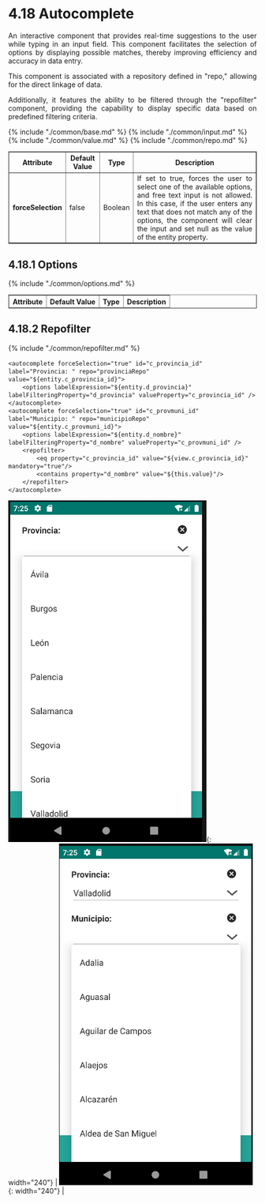 # 4.18 Autocomplete
<div style="text-align: justify;">
<p>
An interactive component that provides real-time suggestions to the user while typing in an input field. This component facilitates the selection of options by displaying possible matches, thereby improving efficiency and accuracy in data entry.</p>
<p>This component is associated with a repository defined in "repo," allowing for the direct linkage of data.</p>
<p>Additionally, it features the ability to be filtered through the "repofilter" component, providing the capability to display specific data based on predefined filtering criteria.</p>
</div>
<table border="1">
    <thead>
        <tr>
            <th colspan="2">Attribute</th>
            <th>Default Value</th>
            <th>Type</th>
            <th>Description</th>
         </tr>
    </thead>
    <tbody>
        {% include "./common/base.md" %}
        {% include "./common/input.md" %}
        {% include "./common/value.md" %}
        {% include "./common/repo.md" %}
    <tr>
        <td colspan="2"><strong>forceSelection</strong></td>
        <td>false</td>
        <td>Boolean</td>
        <td style="text-align: justify;">If set to true, forces the user to select one of the available options, and free text input is not allowed. In this case, if the user enters any text that does not match any of the options, the component will clear the input and set null as the value of the entity property.</td>
    </tr>
</tbody>
</table>

## 4.18.1 Options

<table border="1">
    <thead>
        <tr>
            <th colspan="2">Attribute</th>
            <th>Default Value</th>
            <th>Type</th>
            <th>Description</th>
         </tr>
    </thead>
    <tbody>
        {% include "./common/options.md" %}
   </tbody>
</table>

## 4.18.2 Repofilter
{% include "./common/repofilter.md" %}

    <autocomplete forceSelection="true" id="c_provincia_id" label="Provincia: " repo="provinciaRepo" value="${entity.c_provincia_id}">
        <options labelExpression="${entity.d_provincia}" labelFilteringProperty="d_provincia" valueProperty="c_provincia_id" />
    </autocomplete>
    <autocomplete forceSelection="true" id="c_provmuni_id" label="Municipio: " repo="municipioRepo" value="${entity.c_provmuni_id}">
        <options labelExpression="${entity.d_nombre}" labelFilteringProperty="d_nombre" valueProperty="c_provmuni_id" />
        <repofilter>
            <eq property="c_provincia_id" value="${view.c_provincia_id}" mandatory="true"/>
            <contains property="d_nombre" value="${this.value}"/>
        </repofilter>
    </autocomplete>

![Imagen 1](../img/autocomplete1.png){: width="240"} | ![Imagen 2](../img/autocomplete2.png){: width="240"} |
